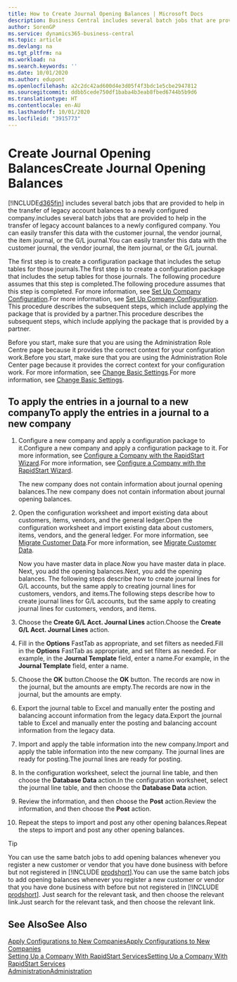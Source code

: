```yaml
---
title: How to Create Journal Opening Balances | Microsoft Docs
description: Business Central includes several batch jobs that are provided to help in the transfer of legacy account balances to a newly configured company. You can easily transfer this data with journals postings.
author: SorenGP
ms.service: dynamics365-business-central
ms.topic: article
ms.devlang: na
ms.tgt_pltfrm: na
ms.workload: na
ms.search.keywords: ''
ms.date: 10/01/2020
ms.author: edupont
ms.openlocfilehash: a2c2dc42ad600d4e3d05f4f3bdc1e5cbe2947812
ms.sourcegitcommit: ddbb5cede750df1baba4b3eab8fbed6744b5b9d6
ms.translationtype: HT
ms.contentlocale: en-AU
ms.lasthandoff: 10/01/2020
ms.locfileid: "3915773"
---
```

# <a name="create-journal-opening-balances"></a><span data-ttu-id="cf011-104">Create Journal Opening Balances</span><span class="sxs-lookup"><span data-stu-id="cf011-104">Create Journal Opening Balances</span></span>

[!INCLUDE[d365fin](includes/d365fin_md.md)] <span data-ttu-id="cf011-105">includes several batch jobs that are provided to help in the transfer of legacy account balances to a newly configured company.</span><span class="sxs-lookup"><span data-stu-id="cf011-105">includes several batch jobs that are provided to help in the transfer of legacy account balances to a newly configured company.</span></span> <span data-ttu-id="cf011-106">You can easily transfer this data with the customer journal, the vendor journal, the item journal, or the G/L journal.</span><span class="sxs-lookup"><span data-stu-id="cf011-106">You can easily transfer this data with the customer journal, the vendor journal, the item journal, or the G/L journal.</span></span>

<span data-ttu-id="cf011-107">The first step is to create a configuration package that includes the setup tables for those journals.</span><span class="sxs-lookup"><span data-stu-id="cf011-107">The first step is to create a configuration package that includes the setup tables for those journals.</span></span> <span data-ttu-id="cf011-108">The following procedure assumes that this step is completed.</span><span class="sxs-lookup"><span data-stu-id="cf011-108">The following procedure assumes that this step is completed.</span></span> <span data-ttu-id="cf011-109">For more information, see [Set Up Company Configuration](admin-set-up-company-configuration.md).</span><span class="sxs-lookup"><span data-stu-id="cf011-109">For more information, see [Set Up Company Configuration](admin-set-up-company-configuration.md).</span></span> <span data-ttu-id="cf011-110">This procedure describes the subsequent steps, which include applying the package that is provided by a partner.</span><span class="sxs-lookup"><span data-stu-id="cf011-110">This procedure describes the subsequent steps, which include applying the package that is provided by a partner.</span></span>  

<span data-ttu-id="cf011-111">Before you start, make sure that you are using the Administration Role Centre page because it provides the correct context for your configuration work.</span><span class="sxs-lookup"><span data-stu-id="cf011-111">Before you start, make sure that you are using the Administration Role Center page because it provides the correct context for your configuration work.</span></span> <span data-ttu-id="cf011-112">For more information, see [Change Basic Settings](ui-change-basic-settings.md).</span><span class="sxs-lookup"><span data-stu-id="cf011-112">For more information, see [Change Basic Settings](ui-change-basic-settings.md).</span></span>

## <a name="to-apply-the-entries-in-a-journal-to-a-new-company"></a><span data-ttu-id="cf011-113">To apply the entries in a journal to a new company</span><span class="sxs-lookup"><span data-stu-id="cf011-113">To apply the entries in a journal to a new company</span></span>

1. <span data-ttu-id="cf011-114">Configure a new company and apply a configuration package to it.</span><span class="sxs-lookup"><span data-stu-id="cf011-114">Configure a new company and apply a configuration package to it.</span></span> <span data-ttu-id="cf011-115">For more information, see [Configure a Company with the RapidStart Wizard](admin-how-to-configure-a-company-with-the-rapidstart-wizard.md).</span><span class="sxs-lookup"><span data-stu-id="cf011-115">For more information, see [Configure a Company with the RapidStart Wizard](admin-how-to-configure-a-company-with-the-rapidstart-wizard.md).</span></span>  

    <span data-ttu-id="cf011-116">The new company does not contain information about journal opening balances.</span><span class="sxs-lookup"><span data-stu-id="cf011-116">The new company does not contain information about journal opening balances.</span></span>  

2. <span data-ttu-id="cf011-117">Open the configuration worksheet and import existing data about customers, items, vendors, and the general ledger.</span><span class="sxs-lookup"><span data-stu-id="cf011-117">Open the configuration worksheet and import existing data about customers, items, vendors, and the general ledger.</span></span> <span data-ttu-id="cf011-118">For more information, see [Migrate Customer Data](admin-migrate-customer-data.md).</span><span class="sxs-lookup"><span data-stu-id="cf011-118">For more information, see [Migrate Customer Data](admin-migrate-customer-data.md).</span></span>  

    <span data-ttu-id="cf011-119">Now you have master data in place.</span><span class="sxs-lookup"><span data-stu-id="cf011-119">Now you have master data in place.</span></span> <span data-ttu-id="cf011-120">Next, you add the opening balances.</span><span class="sxs-lookup"><span data-stu-id="cf011-120">Next, you add the opening balances.</span></span> <span data-ttu-id="cf011-121">The following steps describe how to create journal lines for G/L accounts, but the same apply to creating journal lines for customers, vendors, and items.</span><span class="sxs-lookup"><span data-stu-id="cf011-121">The following steps describe how to create journal lines for G/L accounts, but the same apply to creating journal lines for customers, vendors, and items.</span></span>  
3. <span data-ttu-id="cf011-122">Choose the **Create G/L Acct. Journal Lines** action.</span><span class="sxs-lookup"><span data-stu-id="cf011-122">Choose the **Create G/L Acct. Journal Lines** action.</span></span>  
4. <span data-ttu-id="cf011-123">Fill in the **Options** FastTab as appropriate, and set filters as needed.</span><span class="sxs-lookup"><span data-stu-id="cf011-123">Fill in the **Options** FastTab as appropriate, and set filters as needed.</span></span> <span data-ttu-id="cf011-124">For example, in the **Journal Template** field, enter a name.</span><span class="sxs-lookup"><span data-stu-id="cf011-124">For example, in the **Journal Template** field, enter a name.</span></span>  
5. <span data-ttu-id="cf011-125">Choose the **OK** button.</span><span class="sxs-lookup"><span data-stu-id="cf011-125">Choose the **OK** button.</span></span> <span data-ttu-id="cf011-126">The records are now in the journal, but the amounts are empty.</span><span class="sxs-lookup"><span data-stu-id="cf011-126">The records are now in the journal, but the amounts are empty.</span></span>  
6. <span data-ttu-id="cf011-127">Export the journal table to Excel and manually enter the posting and balancing account information from the legacy data.</span><span class="sxs-lookup"><span data-stu-id="cf011-127">Export the journal table to Excel and manually enter the posting and balancing account information from the legacy data.</span></span>
7. <span data-ttu-id="cf011-128">Import and apply the table information into the new company.</span><span class="sxs-lookup"><span data-stu-id="cf011-128">Import and apply the table information into the new company.</span></span> <span data-ttu-id="cf011-129">The journal lines are ready for posting.</span><span class="sxs-lookup"><span data-stu-id="cf011-129">The journal lines are ready for posting.</span></span>  
8. <span data-ttu-id="cf011-130">In the configuration worksheet, select the journal line table, and then choose the **Database Data** action.</span><span class="sxs-lookup"><span data-stu-id="cf011-130">In the configuration worksheet, select the journal line table, and then choose the **Database Data** action.</span></span>  
9. <span data-ttu-id="cf011-131">Review the information, and then choose the **Post** action.</span><span class="sxs-lookup"><span data-stu-id="cf011-131">Review the information, and then choose the **Post** action.</span></span>  
10. <span data-ttu-id="cf011-132">Repeat the steps to import and post any other opening balances.</span><span class="sxs-lookup"><span data-stu-id="cf011-132">Repeat the steps to import and post any other opening balances.</span></span>  

> [!TIP]
> <span data-ttu-id="cf011-133">You can use the same batch jobs to add opening balances whenever you register a new customer or vendor that you have done business with before but not registered in [!INCLUDE [prodshort](includes/prodshort.md)].</span><span class="sxs-lookup"><span data-stu-id="cf011-133">You can use the same batch jobs to add opening balances whenever you register a new customer or vendor that you have done business with before but not registered in [!INCLUDE [prodshort](includes/prodshort.md)].</span></span> <span data-ttu-id="cf011-134">Just search for the relevant task, and then choose the relevant link.</span><span class="sxs-lookup"><span data-stu-id="cf011-134">Just search for the relevant task, and then choose the relevant link.</span></span>

## <a name="see-also"></a><span data-ttu-id="cf011-135">See Also</span><span class="sxs-lookup"><span data-stu-id="cf011-135">See Also</span></span>

[<span data-ttu-id="cf011-136">Apply Configurations to New Companies</span><span class="sxs-lookup"><span data-stu-id="cf011-136">Apply Configurations to New Companies</span></span>](admin-apply-configuration-to-new-companies.md)  
[<span data-ttu-id="cf011-137">Setting Up a Company With RapidStart Services</span><span class="sxs-lookup"><span data-stu-id="cf011-137">Setting Up a Company With RapidStart Services</span></span>](admin-set-up-a-company-with-rapidstart.md)  
[<span data-ttu-id="cf011-138">Administration</span><span class="sxs-lookup"><span data-stu-id="cf011-138">Administration</span></span>](admin-setup-and-administration.md)  
